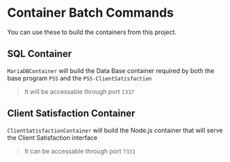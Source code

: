 # Container Batch Commands

You can use these to build the containers from this project.

## SQL Container

`MariaDBContainer` will build the Data Base container required by both the base program `PSS` and the `PSS-ClientSatisfaction`

>It will be accessable through port `1337`

## Client Satisfaction Container

`ClientSatisfactionContainer` will build the Node.js container that will serve the Client Satisfaction interface

>It can be accessable through port `7331`
